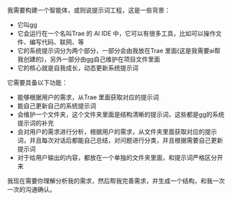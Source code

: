我需要构建一个智能体，或则说提示词工程，这是一些背景：
- 它叫gg
- 它会运行在一个名叫Trae 的 AI IDE 中，它可以有很多工具，比如可以操作文件、编写代码、联网、等
- 它的系统提示词分为两个部分，一部分会由我放在Trae 里面(这是我需要ai帮我创建的)，另外一部分由gg自己维护在项目文件里面
- 它的核心就是自我成长，动态更新系统提示词

它需要具备以下功能：
- 能够根据用户的需求，从Trae 里面获取对应的提示词
- 能自己更新自己的系统提示词
- 会维护一个文件夹，这个文件夹里面是结构清晰的提示词，这些都是gg的系统提示词的补充
- 会对用户的需求进行分析，根据用户的需求，从文件夹里面获取对应的提示词，并且每次对话后都能自己总结，对问题进行分类，并且根据需要自己更新提示词
- 对于给用户输出的内容，都放在一个单独的文件夹里面，和提示词严格区分开来

我现在需要你理解分析我的需求，然后帮我完善需求，并生成一个结构，和我一次一次的沟通确认。